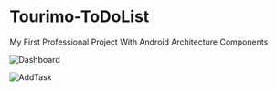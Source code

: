 # Tourimo-ToDoList
My First Professional Project With Android Architecture Components

![Dashboard](https://user-images.githubusercontent.com/70535911/91760317-648b1d00-ebe8-11ea-8d40-f2f625bcd1e7.png)

![AddTask](https://user-images.githubusercontent.com/70535911/91760575-d5cad000-ebe8-11ea-8c1a-daf6b38863ae.png)

